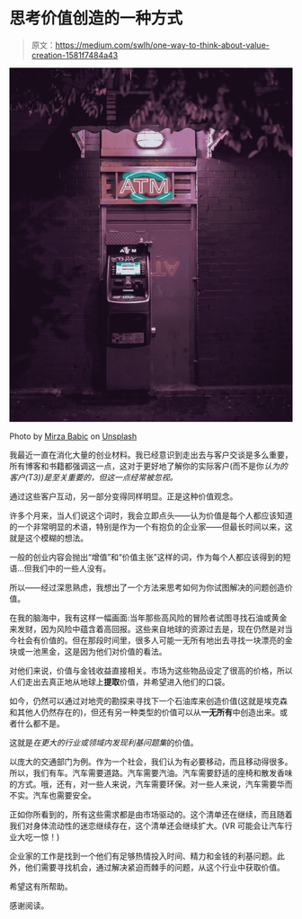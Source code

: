 # 思考价值创造的一种方式

> 原文：<https://medium.com/swlh/one-way-to-think-about-value-creation-1581f7484a43>

![](img/6f064159710ba8748fb14bc0235bbdaa.png)

Photo by [Mirza Babic](https://unsplash.com/photos/eYZpTMc7hno?utm_source=unsplash&utm_medium=referral&utm_content=creditCopyText) on [Unsplash](https://unsplash.com/search/photos/money?utm_source=unsplash&utm_medium=referral&utm_content=creditCopyText)

我最近一直在消化大量的创业材料。我已经意识到走出去与客户交谈是多么重要，所有博客和书籍都强调这一点，这对于更好地了解你的实际客户(而不是你*认为的客户(T3))是至关重要的，但这一点经常被忽视。*

通过这些客户互动，另一部分变得同样明显。正是这种价值观念。

许多个月来，当人们说这个词时，我会立即点头——认为价值是每个人都应该知道的一个非常明显的术语，特别是作为一个有抱负的企业家——但最长时间以来，这就是这个模糊的想法。

一般的创业内容会抛出“增值”和“价值主张”这样的词，作为每个人都应该得到的短语…但我们中的一些人没有。

所以——经过深思熟虑，我想出了一个方法来思考如何为你试图解决的问题创造价值。

在我的脑海中，我有这样一幅画面:当年那些高风险的冒险者试图寻找石油或黄金来发财，因为风险中蕴含着高回报。这些来自地球的资源过去是，现在仍然是对当今社会有价值的。但在那段时间里，很多人可能一无所有地出去寻找一块漂亮的金块或一池黑金，这是因为他们对价值的看法。

对他们来说，价值与金钱收益直接相关。市场为这些物品设定了很高的价格，所以人们走出去真正地从地球上**提取**价值，并希望进入他们的口袋。

如今，仍然可以通过对地壳的勘探来寻找下一个石油库来创造价值(这就是埃克森和其他人仍然存在的)，但还有另一种类型的价值可以从**一无所有**中创造出来。或者什么都不是。

这就是*在更大的行业或领域内发现利基问题集*的价值。

以庞大的交通部门为例。作为一个社会，我们认为有必要移动，而且移动得很多。所以，我们有车。汽车需要道路。汽车需要汽油。汽车需要舒适的座椅和散发香味的方式。哦，还有，对一些人来说，汽车需要环保。对一些人来说，汽车需要华而不实。汽车也需要安全。

正如你所看到的，所有这些需求都是由市场驱动的。这个清单还在继续，而且随着我们对身体流动性的迷恋继续存在，这个清单还会继续扩大。(VR 可能会让汽车行业大吃一惊！)

企业家的工作是找到一个他们有足够热情投入时间、精力和金钱的利基问题。此外，他们需要寻找机会，通过解决紧迫而棘手的问题，从这个行业中获取价值。

希望这有所帮助。

感谢阅读。